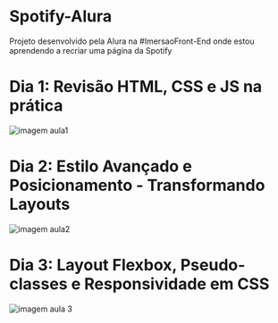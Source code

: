 # Spotify-Alura

Projeto desenvolvido pela Alura na #ImersaoFront-End onde estou aprendendo a recriar uma página da Spotify

# Dia 1: Revisão HTML, CSS e JS na prática

![imagem aula1](https://github.com/Carla-coder/Spotify-Alura/assets/128012862/2e51af69-c6be-4233-9a2e-e5a997f587e9)

# Dia 2: Estilo Avançado e Posicionamento - Transformando Layouts

![imagem aula2](https://github.com/Carla-coder/Spotify-Alura/assets/128012862/832db40e-7987-4063-9f52-87715687f031)

# Dia 3: Layout Flexbox, Pseudo-classes e Responsividade em CSS

![imagem aula 3](https://github.com/Carla-coder/Spotify-Alura/assets/128012862/9d46c1a8-1ee1-415b-8a42-a9aad0765127)
